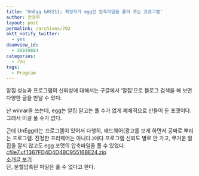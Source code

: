 ```yaml
---
title: 'UnEgg &#8211; 확장자가 egg인 압축파일을 풀어 주는 프로그램'
author: 안형우
layout: post
permalink: /archives/702
aktt_notify_twitter:
  - yes
daumview_id:
  - 36849884
categories:
  - 기타
tags:
  - Program
---
```

알집 성능과 프로그램의 신뢰성에 대해서는 구글에서 &#8216;알집&#8217;으로 블로그 검색을 해 보면 다양한 글을 만날 수 있다. <div>
  난 winrar을 쓰는데, egg는 알집 말고는 풀 수가 없게 폐쇄적으로 만들어 둔 포맷이다. 그래서 이걸 풀 수가 없다.
</div>

<div>
  근데 UnEgg라는 프로그램이 있어서 다행히, 애드웨어(광고를 보게 하면서 공짜로 뿌리는 프로그램. 진정한 프리웨어는 아니다.)에다 프로그램 신뢰도 별로 안 가고, 무거운 알집을 깔지 않고도 egg 포맷의 압축파일을 풀 수 있었다.
</div>

<div>
  <a href="/uploads/legacy/old-images/1/cfile7.uf.1367FD4D4D4BC95516BE24.zip" class="aligncenter" />cfile7.uf.1367FD4D4D4BC95516BE24.zip</a>
</div>

<div>
  <a href="http://www.kippler.com/win/unegg_non_free/" target="_blank">소개글 보기</a>
</div>

<div>
  단, 분할압축된 파일은 풀 수 없다고 한다.
</div>